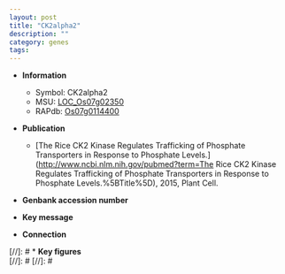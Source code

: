 ```yaml
---
layout: post
title: "CK2alpha2"
description: ""
category: genes
tags: 
---
```


* **Information**  
    + Symbol: CK2alpha2  
    + MSU: [LOC_Os07g02350](http://rice.plantbiology.msu.edu/cgi-bin/ORF_infopage.cgi?orf=LOC_Os07g02350)  
    + RAPdb: [Os07g0114400](http://rapdb.dna.affrc.go.jp/viewer/gbrowse_details/irgsp1?name=Os07g0114400)  

* **Publication**  
    + [The Rice CK2 Kinase Regulates Trafficking of Phosphate Transporters in Response to Phosphate Levels.](http://www.ncbi.nlm.nih.gov/pubmed?term=The Rice CK2 Kinase Regulates Trafficking of Phosphate Transporters in Response to Phosphate Levels.%5BTitle%5D), 2015, Plant Cell.

* **Genbank accession number**  

* **Key message**  

* **Connection**  

[//]: # * **Key figures**  
[//]: # 
[//]: # 
